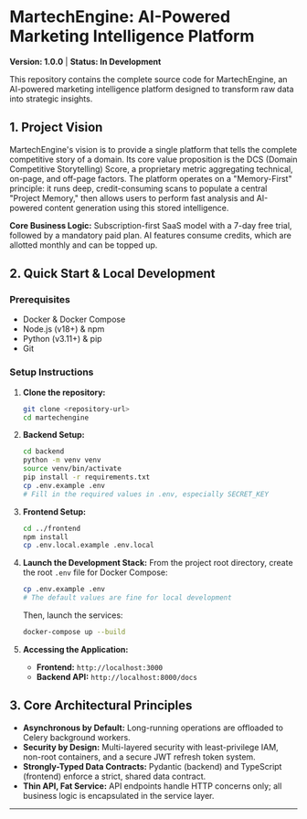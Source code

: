# MartechEngine: AI-Powered Marketing Intelligence Platform

**Version: 1.0.0** | **Status: In Development**

This repository contains the complete source code for MartechEngine, an AI-powered marketing intelligence platform designed to transform raw data into strategic insights.

## 1. Project Vision

MartechEngine's vision is to provide a single platform that tells the complete competitive story of a domain. Its core value proposition is the DCS (Domain Competitive Storytelling) Score, a proprietary metric aggregating technical, on-page, and off-page factors. The platform operates on a "Memory-First" principle: it runs deep, credit-consuming scans to populate a central "Project Memory," then allows users to perform fast analysis and AI-powered content generation using this stored intelligence.

**Core Business Logic:** Subscription-first SaaS model with a 7-day free trial, followed by a mandatory paid plan. AI features consume credits, which are allotted monthly and can be topped up.

## 2. Quick Start & Local Development

### Prerequisites
- Docker & Docker Compose
- Node.js (v18+) & npm
- Python (v3.11+) & pip
- Git

### Setup Instructions
1.  **Clone the repository:**
    ```bash
    git clone <repository-url>
    cd martechengine
    ```

2.  **Backend Setup:**
    ```bash
    cd backend
    python -m venv venv
    source venv/bin/activate
    pip install -r requirements.txt
    cp .env.example .env
    # Fill in the required values in .env, especially SECRET_KEY
    ```

3.  **Frontend Setup:**
    ```bash
    cd ../frontend
    npm install
    cp .env.local.example .env.local
    ```

4.  **Launch the Development Stack:**
    From the project root directory, create the root `.env` file for Docker Compose:
    ```bash
    cp .env.example .env
    # The default values are fine for local development
    ```
    Then, launch the services:
    ```bash
    docker-compose up --build
    ```

5.  **Accessing the Application:**
    -   **Frontend:** `http://localhost:3000`
    -   **Backend API:** `http://localhost:8000/docs`

## 3. Core Architectural Principles

-   **Asynchronous by Default:** Long-running operations are offloaded to Celery background workers.
-   **Security by Design:** Multi-layered security with least-privilege IAM, non-root containers, and a secure JWT refresh token system.
-   **Strongly-Typed Data Contracts:** Pydantic (backend) and TypeScript (frontend) enforce a strict, shared data contract.
-   **Thin API, Fat Service:** API endpoints handle HTTP concerns only; all business logic is encapsulated in the service layer.

---